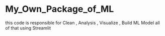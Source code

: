 # My_Own_Package_of_ML
this code is responsible for Clean , Analysis , Visualize , Build ML Model all of that using Streamlit
